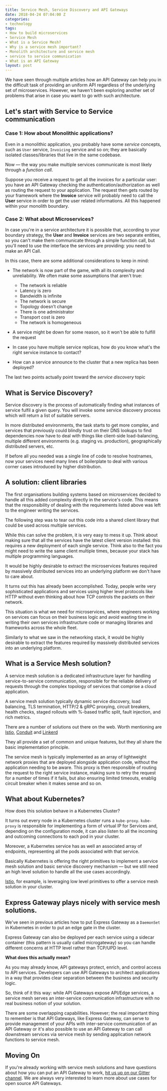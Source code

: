 ```yaml
---
title: Service Mesh, Service Discovery and API Gateways
date: 2018-04-24 07:04:00 Z
categories:
- technology
tags:
- How to build microservices
- Service Mesh
- What is a Service Mesh?
- Why is a service mesh important?
- Monolith architecture and service mesh
- service to service communication
- What is an API Gateway
layout: post
---
```


We have seen through multiple articles how an API Gateway can help you in the difficult task of providing an uniform API regardless of the underlying set of microservices. However, we haven't been exploring another set of problems that arise in case you want to go with such architecture.
<!--excerpt-->

## Let's start with Service to Service communication

### Case 1: How about Monolithic applications?

Even in a monolithic application, you probably have some _service_ concepts, such as `User` service, `Invoicing` service and so on; they are basically isolated classes/libraries that live in the same codebase.

Now — the way you make multiple services communicate is most likely through a *function call*. 

Suppose you receive a request to get all the invoices for a particular user: you have an API Gateway checking the authentication/authorization as well as routing the request to your application. The request then gets routed by your framework where the **Invoice** service will probably need to call the **User** service in order to get the user related informations. All this happened within your monolith boundary.

### Case 2: What about Microservices?

In case you're in a service architecture it is possible that, according to your boundary strategy, the **User** and **Invoice** services are two separate entities, so you can't make them communicate through a simple function call, but you'll need to use the interface the services are providing: you need to make an API Call.

In this case, there are some additional considerations to keep in mind:

* The network is now part of the game, with all its complexity and unreliability. We often make some assumptions that aren't true:

  * The network is reliable
  * Latency is zero
  * Bandwidth is infinite
  * The network is secure
  * Topology doesn’t change
  * There is one administrator
  * Transport cost is zero
  * The network is homogeneous

* A service might be down for some reason, so it won't be able to fulfill the request
* In case you have multiple service replicas, how do you know what's the right service instance to contact?
* How can a service announce to the cluster that a new replica has been deployed?

The last two points actually point toward the _service discovery_ topic

## What is Service Discovery?

Service discovery is the process of automatically finding what instances of service fulfil a given query. You will invoke some service discovery process which will return a list of suitable servers.

In more distributed environments, the task starts to get more complex, and services that previously could blindly trust on their DNS lookups to find dependencies now have to deal with things like client-side load-balancing, multiple different environments (e.g. staging vs. production), geographically distributed servers, etc.

If before all you needed was a single line of code to resolve hostnames, now your services need many lines of boilerplate to deal with various corner cases introduced by higher distribution.


## A solution: client libraries

The first organisations building systems based on microservices decided to handle all this added complexity directly in the service's code. This means that the responsibility of dealing with the requirements listed above was left to the engineer writing the services.

The following step was to tear out this code into a shared client library that could be used across multiple services.

While this can solve the problem, it is very easy to mess it up. Think about making sure that all the services have the latest client version installed: this requires a new deployment of each single service. Think also to the fact you might need to write the same client multiple times, because your stack has multiple programming languages.

It would be highly desirable to extract the microservices features required by massively distributed services into an underlying platform we don't have to care about.

It turns out this has already been accomplished. Today, people write very sophisticated applications and services using higher level protocols like HTTP without even thinking about how TCP controls the packets on their network.

This situation is what we need for microservices, where engineers working on services can focus on their business logic and avoid wasting time in writing their own services infrastructure code or managing libraries and frameworks across the whole fleet.

Similarly to what we saw in the networking stack, it would be highly desirable to extract the features required by massively distributed services into an underlying platform.

## What is a Service Mesh solution?

A service mesh solution is a dedicated infrastructure layer for handling service-to-service communication, responsible for the reliable delivery of requests through the complex topology of services that comprise a cloud application.

A service mesh solution typically dynamic service discovery, load balancing, TLS termination, HTTP/2 & gRPC proxying, circuit breakers, health checks, staged rollouts with %-based traffic split, fault injection, and rich metrics.

There are a number of solutions out there on the web. Worth mentioning are [Istio](https://istio.io), [Conduit](https://conduit.io/) and [Linkerd](https://linkerd.io/)

They all provide a set of common and unique features, but they all share the basic implementation principle.

The service mesh is typically implemented as an array of lightweight network proxies that are deployed alongside application code, without the application needing to be aware. This proxy is then responsible of routing the request to the right service instance, making sure to retry the request for a number of times if it fails, but also ensuring limited timeouts, enablig circuit breaker when it makes sense and so on.

## What about Kubernetes?

How does this solution behave in a Kubernetes Cluster?

It turns out every node in a Kubernetes cluster runs a `kube-proxy`. `kube-proxy` is responsible for implementing a form of virtual IP for Services and, depending on the configuration mode, it can also listen to all the incoming and outcoming connections to each pod in your cluster.

Moreover, a Kubernetes service has as well an associated array of endpoints, representing all the pods associated with that service.

Basically Kubernetes is offering the right primitives to implement a service mesh solution and basic service discovery mechanism — but we still need an high level solution to handle all the use cases accordingly.

[Istio](https://github.com/istio/istio), for example, is leveraging low level primitives to offer a service mesh solution in your cluster.

## Express Gateway plays nicely with service mesh solutions.

We've seen in previous articles how to put Express Gateway as a `DaemonSet` in Kubernetes in order to put an edge gate in the cluster.

Express Gateway can also be deployed per each service using a sidecar container (this pattern is usually called microgateway) so you can handle different concerns at HTTP level rather than TCP/UPD level.  

**What does this actually mean?**

As you may already know, API gateways protect, enrich, and control access to API services. Developers can use API Gateways to architect applications in a way that provides clear separation between the business and security logic. 

So, think of it this way: while API Gateways expose API/Edge services, a service mesh serves an inter-service communication infrastructure with no real business notion of your solution. 

There are some overlapping capabilities. However; the real important thing to remember is that API Gateways, like Express Gateway, can serve to provide management of your APIs with inter-service communication of an API Gateway or it's also possible to use an API Gateway to can call downstream services via service mesh by sending application network functions to service mesh. 

## Moving On
If you're already working with service mesh solutions and have questions about how you can put an API Gateway to work, [hit us up on our Gitter channel](https://gitter.im/ExpressGateway/express-gateway). We are always very interested to learn more about use cases for open source API Gateways. 
